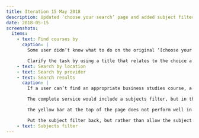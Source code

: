 ```yaml
---
title: Iteration 15 May 2018
description: Updated ‘choose your search’ page and added subject filter to results.
date: 2018-05-15
screenshots:
  items:
    - text: Find courses by
      caption: |
        Some user didn’t know what to do on the original ‘[choose your search](/find-teacher-training/private-beta/private-beta-launch#choose-your-search)’ page.

        Clarify the task by using a title that relates to the choice a user must make. Include ‘or’ in the title and options to indicate that only one of the options is needed ([PR](https://github.com/DFE-Digital/search-and-compare-ui/pull/58)).
    - text: Search by location
    - text: Search by provider
    - text: Search results
      caption: |
        If a user can’t find an appropriate business studies course, a valid user need is to find more appropriate courses for other subjects.

        The complete service would include a subjects filter, but in the beta we’ve removed it because of the single subject focus. Courses for other subjects can be found on UCAS.

        The yellow bar at the top of the page does not perform well in prompting users to search on UCAS if they can’t find what they’re looking for here.

        Put the subject filter back, but rather than allow the subject to be changed, prompt the user to visit the UCAS website instead. ([BATSA-232](https://dfedigital.atlassian.net/browse/BATSA-232), [Github issue](https://github.com/DFE-Digital/search-and-compare-ui/issues/33), [PR](https://github.com/DFE-Digital/search-and-compare-ui/pull/60)).
    - text: Subjects filter
---
```

